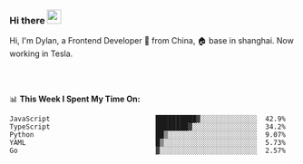 ### Hi there <img src="https://media.giphy.com/media/hvRJCLFzcasrR4ia7z/giphy.gif" width="25px">

<!-- ![visitors](https://visitor-badge.glitch.me/badge?page_id=dislfyer.dislfyer) -->

Hi, I'm Dylan, a Frontend Developer 🚀 from China, 🏠 base in shanghai. Now working in Tesla.

<br/>
<br/>

📊 **This Week I Spent My Time On:**


<!--START_SECTION:waka-->

```text
JavaScript                          ██████████▓░░░░░░░░░░░░░░  42.9%
TypeScript                          ████████▓░░░░░░░░░░░░░░░░  34.2%
Python                              ██▒░░░░░░░░░░░░░░░░░░░░░░  9.07%
YAML                                █▒░░░░░░░░░░░░░░░░░░░░░░░  5.73%
Go                                  ▓░░░░░░░░░░░░░░░░░░░░░░░░  2.57%
```

<!--END_SECTION:waka-->

<!--
**About Me:**
 -->
